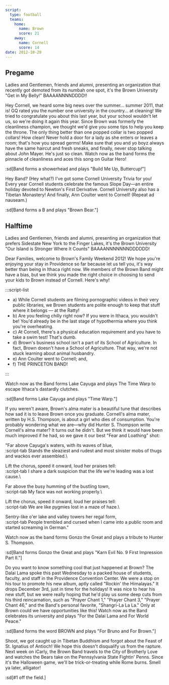 ```yaml
---
script:
  type: football
  teams:
    home:
      name: Brown
      score: 21
    away:
      name: Cornell
      score: 14
date: 2012-10-20
---
```


## Pregame

Ladies and Gentlemen, friends and alumni, presenting an organization that recently got demoted from its numbah one spot, it's the Brown University "Get in My Belly!" BAAAANNNNDDDD!!

Hey Cornell, we heard some big news over the summer... summer 2011, that is! GQ rated you the number one university in the country... at cleaning! We tried to congratulate you about this last year, but your school wouldn't let us, so we're doing it again this year. Since Brown was formerly the cleanliness champion, we thought we'd give you some tips to help you keep the throne. The only thing better than one popped collar is two popped collars! How clean! Never hold a door for a lady as she enters or leaves a room; that's how you spread germs! Make sure that you and yo boyz always have the same haircut and fresh sneaks, and finally, never stop talking about John Mayer. He's just so clean. Watch now as the band forms the pinnacle of cleanliness and aces this song on Guitar Hero!

:sd[Band forms a showerhead and plays "Build Me Up, Buttercup!"]

Hey Band? (Hey what?) I've got some Cornell University Trivia for you! Every year Cornell students celebrate the famous Slope Day—an entire holiday devoted to Newton's First Derivative. Cornell University also has a Tibetan Monastery! And finally, Ann Coulter went to Cornell! (Repeat ad nauseam.)

:sd[Band forms a B and plays "Brown Bear."]

## Halftime

Ladies and Gentlemen, friends and alumni, presenting an organization that prefers Sidestate New York to the Finger Lakes, it's the Brown University "Our Island is Stronger Where It Counts" BAAAANNNNNNNDDDDDD!

Dear Families, welcome to Brown's Family Weekend 2012! We hope you're enjoying your stay in Providence so far because let us tell you, it's way better than being in Ithaca right now. We members of the Brown Band might have a bias, but we think you made the right choice in choosing to send your kids to Brown instead of Cornell. Here's why!

:::script-list

- a) While Cornell students are filming pornographic videos in their very public libraries, we Brown students are polite enough to keep that stuff where it belongs — at the Ratty!
- b) Are you feeling chilly right now? If you were in Ithaca, you wouldn't be! You'd already be in the last stage of hypothermia where you think you're overheating.
- c) At Cornell, there's a physical education requirement and you have to take a swim test! That's dumb.
- d) Brown's business school isn't a part of its School of Agriculture. In fact, Brown doesn't have a School of Agriculture. That way, we're not stuck learning about animal husbandry.
- e) Ann Coulter went to Cornell; and,
- f) THE PRINCETON BAND!

:::

Watch now as the Band forms Lake Cayuga and plays The Time Warp to escape Ithaca's dastardly clutches.

:sd[Band forms Lake Cayuga and plays "Time Warp."]

If you weren't aware, Brown's alma mater is a beautiful tune that describes how sad it is to leave Brown once you graduate. Cornell's alma mater, written by H.S. Thompson, is about a girl who dies of consumption. You're probably wondering what we are—why did Hunter S. Thompson write Cornell's alma mater? It turns out he didn't. But we think it would have been much improved if he had, so we gave it our best "Fear and Loathing" shot:

"Far above Cayuga's waters, with its waves of blue,\
:script-tab Stands the sleaziest and rudest and most sinister mobs of thugs and wackos ever assembled.\

Lift the chorus, speed it onward, loud her praises tell:\
:script-tab I share a dark suspicion that the life we're leading was a lost cause.\

Far above the busy humming of the bustling town,\
:script-tab My face was not working properly.\

Lift the chorus, speed it onward, loud her praises tell:\
:script-tab We are like pygmies lost in a maze of haze.\

Sentry-like o'er lake and valley towers her regal form,\
:script-tab People trembled and cursed when I came into a public room and started screaming in German."

Watch now as the band forms Gonzo the Great and plays a tribute to Hunter S. Thompson.

:sd[Band forms Gonzo the Great and plays "Karn Evil No. 9 First Impression Part II."]

Do you want to know something cool that just happened at Brown? The Dalai Lama spoke this past Wednesday to a packed house of students, faculty, and staff in the Providence Convention Center. We were a stop on his tour to promote his new album, aptly called "Rockin' the Himalayas." It drops December 3rd, just in time for the holidays! It was nice to hear his new stuff, but we were really hoping that he'd play us some deep cuts from his third reincarnation, such as "Prayer Chant 1," "Prayer Chant 3," "Prayer Chant 46," and the Band's personal favorite, "Shangri-La La La." Only at Brown could we have opportunities like this! Watch now as the Band celebrates its university and plays "For the Dalai Lama and For World Peace."

:sd[Band forms the word BROWN and plays "For Bruno and For Brown."]

Shoot, we got caught up in Tibetan Buddhism and forgot about the Feast of St. Ignatius of Antioch! We hope this doesn't disqualify us from the rapture. Next week on iCarly, the Brown Band travels to the City of Brotherly Love and watches the Bears take on the Pennsylvania State Fightin' Penns. Since it's the Halloween game, we'll be trick-or-treating while Rome burns. Smell ya later, alligator!

:sd[#1 off the field.]
